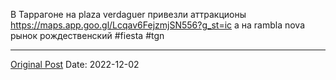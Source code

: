 В Таррагоне на plaza verdaguer привезли аттракционы https://maps.app.goo.gl/Lcqav6FejzmjSN556?g_st=ic а на rambla nova рынок рождественский #fiesta #tgn

---
[Original Post](https://t.me/lev2tarragona/662)
Date: 2022-12-02
